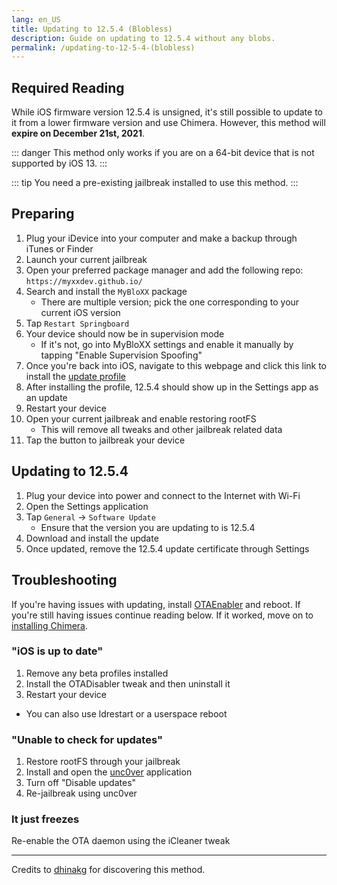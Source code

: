 ```yaml
---
lang: en_US
title: Updating to 12.5.4 (Blobless)
description: Guide on updating to 12.5.4 without any blobs.
permalink: /updating-to-12-5-4-(blobless)
---
```


## Required Reading

While iOS firmware version 12.5.4 is unsigned, it's still possible to update to it from a lower firmware version and use Chimera. However, this method will **expire on December 21st, 2021**.

::: danger
This method only works if you are on a 64-bit device that is not supported by iOS 13.
:::

::: tip
You need a pre-existing jailbreak installed to use this method.
:::

## Preparing

1. Plug your iDevice into your computer and make a backup through iTunes or Finder
1. Launch your current jailbreak
1. Open your preferred package manager and add the following repo: `https://myxxdev.github.io/`
1. Search and install the `MyBloXX` package
    - There are multiple version; pick the one corresponding to your current iOS version
1. Tap `Restart Springboard`
1. Your device should now be in supervision mode
    - If it's not, go into MyBloXX settings and enable it manually by tapping "Enable Supervision Spoofing"
1. Once you're back into iOS, navigate to this webpage and click this link to install the [update profile](https://cdn.discordapp.com/attachments/688122358107603013/829323445200355359/90_Day_Delay.mobileconfig)
1. After installing the profile, 12.5.4 should show up in the Settings app as an update
1. Restart your device
1. Open your current jailbreak and enable restoring rootFS
    - This will remove all tweaks and other jailbreak related data
1. Tap the button to jailbreak your device

## Updating to 12.5.4

1. Plug your device into power and connect to the Internet with Wi-Fi
1. Open the Settings application
1. Tap `General` -> `Software Update`
    - Ensure that the version you are updating to is 12.5.4
1. Download and install the update
1. Once updated, remove the 12.5.4 update certificate through Settings

## Troubleshooting

If you're having issues with updating, install [OTAEnabler](https://repo.cadoth.net/) and reboot. If you're still having issues continue reading below. If it worked, move on to [installing Chimera](/installing-chimera).

### "iOS is up to date"

1. Remove any beta profiles installed
1. Install the OTADisabler tweak and then uninstall it
1. Restart your device
  - You can also use ldrestart or a userspace reboot

### "Unable to check for updates"

1. Restore rootFS through your jailbreak
1. Install and open the [unc0ver](/installing-unc0ver) application
1. Turn off "Disable updates"
1. Re-jailbreak using unc0ver

### It just freezes

Re-enable the OTA daemon using the iCleaner tweak

---

Credits to [dhinakg](https://github.com/dhinakg/) for discovering this method.

